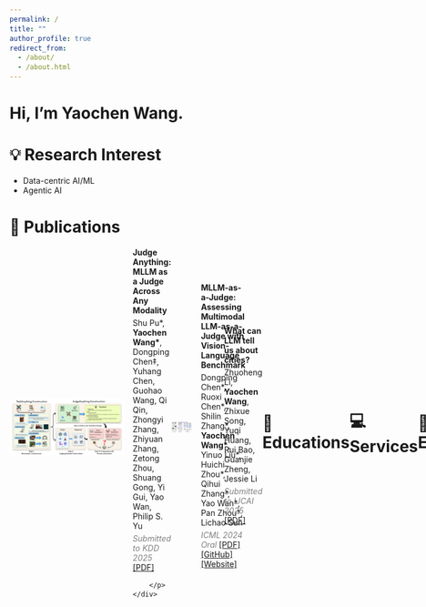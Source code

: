 ```yaml
---
permalink: /
title: ""
author_profile: true
redirect_from: 
  - /about/
  - /about.html
---
```



Hi, I’m Yaochen Wang.
=====

# 💡 Research Interest

- Data-centric AI/ML
- Agentic AI

# 📝 Publications 
<div style="display: flex; align-items: center;">
    <img src="images/JudgeAnything.png" alt="JudgeAnything" 
         style="max-width: 40%; height: auto; margin-right: 15px; border-radius: 5px;">
    <div style="flex-grow: 1;">
        <p style="margin: 0; font-weight: bold;">
            Judge Anything: MLLM as a Judge Across Any Modality
        </p>
        <p style="margin: 5px 0;">
            Shu Pu*, <strong>Yaochen Wang*</strong>, Dongping Chen‡, Yuhang Chen, Guohao Wang, Qi Qin, 
            Zhongyi Zhang, Zhiyuan Zhang, Zetong Zhou, Shuang Gong, Yi Gui, Yao Wan, Philip S. Yu
        </p>
        <p style="margin: 5px 0;">
            <span style="color: gray; font-style: italic;">Submitted to KDD 2025</span>
            <a href="files/JudgeAnything.pdf">[PDF]</a>

        </p>
    </div>
</div>

----
<div style="display: flex; align-items: center;">
    <img src="images/mllm-judge.jpg" alt="MLLM-as-a-Judge" 
         style="max-width: 40%; height: auto; margin-right: 15px; border-radius: 5px;">
    <div style="flex-grow: 1;">
        <p style="margin: 0; font-weight: bold;">
            MLLM-as-a-Judge: Assessing Multimodal LLM-as-a-Judge with Vision-Language Benchmark
        </p>
        <p style="margin: 5px 0;">
            Dongping Chen*, Ruoxi Chen*, Shilin Zhang*, <strong>Yaochen Wang*</strong>,  
            Yinuo Liu*, Huichi Zhou*, Qihui Zhang*, Yao Wan†, Pan Zhou†, Lichao Sun
        </p>
        <p style="margin: 5px 0;">
            <span style="color: gray; font-style: italic;">ICML 2024 Oral</span>
            <a href="https://arxiv.org/abs/2402.04788">[PDF]</a> 
            <a href="https://github.com/Dongping-Chen/MLLM-Judge">[GitHub]</a> 
            <a href="https://mllm-judge.github.io/">[Website]</a>  
        </p>
    </div>
</div>

----

<div style="display: flex; align-items: center;">
    <div style="flex-grow: 1;">
        <p style="margin: 0; font-weight: bold;">
            What can LLM tell us about cities?
        </p>
        <p style="margin: 5px 0;">
            Zhuoheng Li, <strong>Yaochen Wang</strong>, Zhixue Song, Yuqi Huang, 
            Rui Bao, Guanjie Zheng, Jessie Li
        </p>
        <p style="margin: 5px 0;">
            <span style="color: gray; font-style: italic;">Submitted to IJCAI 2025</span>
            <a href="https://arxiv.org/abs/2411.16791">[PDF]</a> 
        </p>
    </div>
</div>

# 📖 Educations

# 💻 Services

# 👨‍💻 Experience
